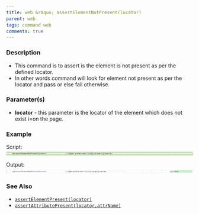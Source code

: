 ```yaml
---
title: web &raquo; assertElementNotPresent(locator)
parent: web
tags: command web
comments: true
---
```


### Description

- This command is to assert is the element is not present as per the defined locator.
- In other words command will look for element not present as per the locator and pass or else fail otherwise.

### Parameter(s)

- **locator** - this parameter is the locator of the element which does not exist i=on the page.

### Example

Script:<br/>
![](image/assertElementNotPresent_01.png)

Output:<br/>
![](image/assertElementNotPresent_02.png)

### See Also

- [`assertElementPresent(locator)`](assertElementPresent(locator).html)
- [`assertAttributePresent(locator,attrName)`](assertAttributePresent(locator,attrName).html)
